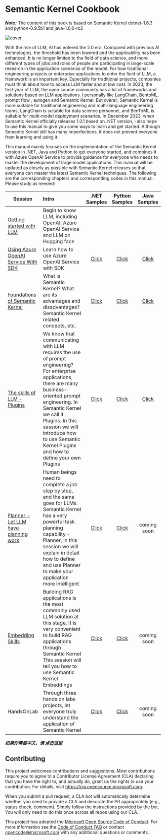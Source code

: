 # **Semantic Kernel Cookbook**

***Note:*** The content of this book is based on Semantic Kernel dotnet-1.6.3 and python-0.9.5b1 and java-1.0.0-rc2

![cover](imgs/cover.png)

With the rise of LLM, AI has entered the 2.0 era. Compared with previous AI technologies, the threshold has been lowered and the applicability has been enhanced. It is no longer limited to the field of data science, and more different types of jobs and roles of people are participating in large-scale research in the application scenarios of the model. For how traditional engineering projects or enterprise applications to enter the field of LLM, a framework is an important key. Especially for traditional projects, companies must think about how to access LLM faster and at low cost. In 2023, the first year of LLM, the open source community has a lot of frameworks and solutions based on LLM applications. I personally like LangChain, BentoML, prompt flow , autogen and Semantic Kernel. But overall, Semantic Kernel is more suitable for traditional engineering and multi-language engineering teams, LangChain is suitable for data science personnel, and BenToML is suitable for multi-model deployment scenarios. In December 2023, when Semantic Kernel officially releases 1.0.1 based on .NET version, I also hope to use this manual to give you some ways to learn and get started. Although Semantic Kernel still has many imperfections, it does not prevent everyone from learning and using it.

This manual mainly focuses on the implementation of the Semantic Kernel version in .NET, Java and Python to get everyone started, and combines it with Azure OpenAI Service to provide guidance for everyone who needs to master the development of large model applications. This manual will be updated as closely as possible with Semantic Kernel releases so that everyone can master the latest Semantic Kernel techniques. The following are the corresponding chapters and corresponding codes in this manual. Please study as needed:

| Session  | Intro | <center>.NET<br/> Samples</center> | <center>Python <br/>Samples</center> | <center>Java <br/>Samples</center> |
|----------|:----------|:-------------:|:-------------:|:-------------:|
| [Getting started with LLM](https://github.com/microsoft/SemanticKernelCookBook/blob/main/docs/en/00.IntroduceLLM.md) | Begin to know LLM, including OpenAI, Azure OpenAI Service and LLM on Hugging face |  |  |  |
| [Using Azure OpenAI Service With SDK](https://github.com/microsoft/SemanticKernelCookBook/blob/main/docs/en/01.UsingAzureOpenAIServiceWithSDK.md)  |  Learn how to use Azure OpenAI Service with SDK  |  <center>[Click](https://github.com/microsoft/SemanticKernelCookBook/blob/main/notebooks/dotNET/01/dotNETSDKAOAIDemo.ipynb)</center> | <center>[Click](https://github.com/microsoft/SemanticKernelCookBook/blob/main/notebooks/python/01/PythonSDKAOAIDemo.ipynb)</center> |<center>[Click](https://github.com/microsoft/SemanticKernelCookBook/blob/main/notebooks/java/01/JavaSDKAOAIDemo.ipynb)</center>  |
| [Foundations of Semantic Kernel](https://github.com/microsoft/SemanticKernelCookBook/blob/main/docs/en/02.IntroduceSemanticKernel.md)  | What is Semantic Kernel? What are its advantages and disadvantages? Semantic Kernel related concepts, etc. | <center>[Click](https://github.com/microsoft/SemanticKernelCookBook/blob/main/notebooks/dotNET/02/LearnSK.ipynb)</center> | <center>[Click](https://github.com/microsoft/SemanticKernelCookBook/blob/main/notebooks/python/02/LearnSK.ipynb)</center> |<center>[Click](https://github.com/microsoft/SemanticKernelCookBook/blob/main/notebooks/java/02/LearnSK.ipynb)</center>  |
| [The skills of LLM - Plugins](https://github.com/microsoft/SemanticKernelCookBook/blob/main/docs/en/03.Plugins.md) | We know that communicating with LLM requires the use of prompt engineering? For enterprise applications, there are many business-oriented prompt engineering. In Semantic Kernel we call it Plugins. In this session we will introduce how to use Semantic Kernel Plugins and how to define your own Plugins | <center>[Click](https://github.com/microsoft/SemanticKernelCookBook/blob/main/notebooks/dotNET/03/PluginWithSK.ipynb)</center> | <center>[Click](https://github.com/microsoft/SemanticKernelCookBook/blob/main/notebooks/python/03/PluginWithSK.ipynb)</center> |<center>[Click](https://github.com/microsoft/SemanticKernelCookBook/blob/main/notebooks/java/03/PluginWithSK.ipynb)</center> |
| [Planner - Let LLM have planning work](https://github.com/microsoft/SemanticKernelCookBook/blob/main/docs/en/04.Planner.md) | Human beings need to complete a job step by step, and the same goes for LLMs. Semantic Kernel has a very powerful task planning capability - Planner, in this session we will explain in detail how to define and use Planner to make your application more intelligent | <center>[Click](https://github.com/microsoft/SemanticKernelCookBook/blob/main/notebooks/dotNET/04/PlannerWithSK.ipynb)</center> | <center>[Click](https://github.com/microsoft/SemanticKernelCookBook/blob/main/notebooks/python/04/PlannerWithSK.ipynb)</center> | coming soon |
| [Embedding Skills](https://github.com/microsoft/SemanticKernelCookBook/blob/main/docs/en/05.Embeddings.md)  | Building RAG applications is the most commonly used LLM solution at this stage. It is very convenient to build RAG applications through Semantic Kernel This session will tell you how to use Semantic Kernel Embeddings  | <center>[Click](https://github.com/microsoft/SemanticKernelCookBook/blob/main/notebooks/dotNET/05/EmbeddingsWithSK.ipynb)</center> | <center>[Click](https://github.com/microsoft/SemanticKernelCookBook/blob/main/notebooks/python/05/EmbeddingsWithSK.ipynb)</center> | coming soon |
| HandsOnLab | Through three hands on labs projects, let everyone truly understand the application of Semantic Kernel | <center>[Click](https://github.com/microsoft/SemanticKernelCookBook/tree/main/workshop/dotNET)</center> | <center>[Click](https://github.com/microsoft/SemanticKernelCookBook/tree/main/workshop/python)</center> | coming soon |


***如果你需要中文，请 [点击这里](https://github.com/microsoft/SemanticKernelCookBook/blob/main/README.zh-cn.md)***


## Contributing

This project welcomes contributions and suggestions.  Most contributions require you to agree to a
Contributor License Agreement (CLA) declaring that you have the right to, and actually do, grant us
the rights to use your contribution. For details, visit https://cla.opensource.microsoft.com.

When you submit a pull request, a CLA bot will automatically determine whether you need to provide
a CLA and decorate the PR appropriately (e.g., status check, comment). Simply follow the instructions
provided by the bot. You will only need to do this once across all repos using our CLA.

This project has adopted the [Microsoft Open Source Code of Conduct](https://opensource.microsoft.com/codeofconduct/).
For more information see the [Code of Conduct FAQ](https://opensource.microsoft.com/codeofconduct/faq/) or
contact [opencode@microsoft.com](mailto:opencode@microsoft.com) with any additional questions or comments.
